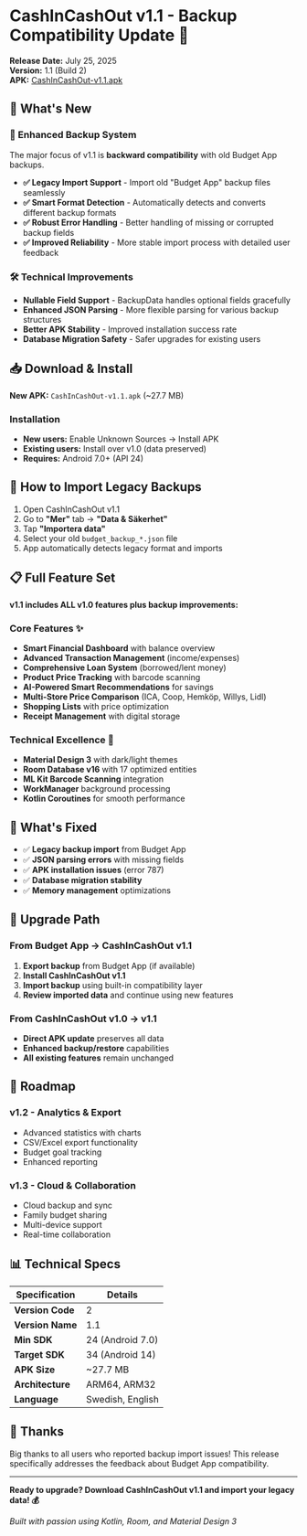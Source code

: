 # CashInCashOut v1.1 - Backup Compatibility Update 🔄

**Release Date:** July 25, 2025  
**Version:** 1.1 (Build 2)  
**APK:** [CashInCashOut-v1.1.apk](CashInCashOut-v1.1.apk)

## 🎯 What's New

### 🔄 Enhanced Backup System
The major focus of v1.1 is **backward compatibility** with old Budget App backups.

- **✅ Legacy Import Support** - Import old "Budget App" backup files seamlessly
- **✅ Smart Format Detection** - Automatically detects and converts different backup formats  
- **✅ Robust Error Handling** - Better handling of missing or corrupted backup fields
- **✅ Improved Reliability** - More stable import process with detailed user feedback

### 🛠️ Technical Improvements
- **Nullable Field Support** - BackupData handles optional fields gracefully
- **Enhanced JSON Parsing** - More flexible parsing for various backup structures
- **Better APK Stability** - Improved installation success rate
- **Database Migration Safety** - Safer upgrades for existing users

## 📥 Download & Install

**New APK:** `CashInCashOut-v1.1.apk` (~27.7 MB)

### Installation
- **New users:** Enable Unknown Sources → Install APK
- **Existing users:** Install over v1.0 (data preserved)
- **Requires:** Android 7.0+ (API 24)

## 🔄 How to Import Legacy Backups

1. Open CashInCashOut v1.1
2. Go to **"Mer"** tab → **"Data & Säkerhet"**
3. Tap **"Importera data"**
4. Select your old `budget_backup_*.json` file
5. App automatically detects legacy format and imports

## 📋 Full Feature Set

**v1.1 includes ALL v1.0 features plus backup improvements:**

### Core Features ✨
- **Smart Financial Dashboard** with balance overview
- **Advanced Transaction Management** (income/expenses)
- **Comprehensive Loan System** (borrowed/lent money)
- **Product Price Tracking** with barcode scanning
- **AI-Powered Smart Recommendations** for savings
- **Multi-Store Price Comparison** (ICA, Coop, Hemköp, Willys, Lidl)
- **Shopping Lists** with price optimization
- **Receipt Management** with digital storage

### Technical Excellence 🔧
- **Material Design 3** with dark/light themes
- **Room Database v16** with 17 optimized entities
- **ML Kit Barcode Scanning** integration
- **WorkManager** background processing
- **Kotlin Coroutines** for smooth performance

## 🔧 What's Fixed

- ✅ **Legacy backup import** from Budget App
- ✅ **JSON parsing errors** with missing fields  
- ✅ **APK installation issues** (error 787)
- ✅ **Database migration stability**
- ✅ **Memory management** optimizations

## 🚀 Upgrade Path

### From Budget App → CashInCashOut v1.1
1. **Export backup** from Budget App (if available)
2. **Install CashInCashOut v1.1**
3. **Import backup** using built-in compatibility layer
4. **Review imported data** and continue using new features

### From CashInCashOut v1.0 → v1.1
- **Direct APK update** preserves all data
- **Enhanced backup/restore** capabilities
- **All existing features** remain unchanged

## 🔮 Roadmap

### v1.2 - Analytics & Export
- Advanced statistics with charts
- CSV/Excel export functionality
- Budget goal tracking
- Enhanced reporting

### v1.3 - Cloud & Collaboration  
- Cloud backup and sync
- Family budget sharing
- Multi-device support
- Real-time collaboration

## 📊 Technical Specs

| Specification | Details |
|---------------|---------|
| **Version Code** | 2 |
| **Version Name** | 1.1 |
| **Min SDK** | 24 (Android 7.0) |
| **Target SDK** | 34 (Android 14) |
| **APK Size** | ~27.7 MB |
| **Architecture** | ARM64, ARM32 |
| **Language** | Swedish, English |

## 🙏 Thanks

Big thanks to all users who reported backup import issues! This release specifically addresses the feedback about Budget App compatibility.

---

**Ready to upgrade? Download CashInCashOut v1.1 and import your legacy data! 💰**

*Built with passion using Kotlin, Room, and Material Design 3*